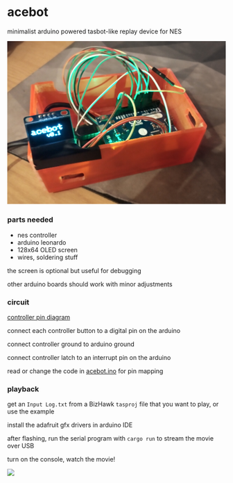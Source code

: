 # acebot

minimalist arduino powered tasbot-like replay device for NES

![](./acebot.png)

### parts needed

* nes controller
* arduino leonardo
* 128x64 OLED screen
* wires, soldering stuff

the screen is optional but useful for debugging

other arduino boards should work with minor adjustments

### circuit 

[controller pin diagram](https://content.instructables.com/FAS/BGIL/I4SCSNBA/FASBGILI4SCSNBA.jpg)

connect each controller button to a digital pin on the arduino

connect controller ground to arduino ground

connect controller latch to an interrupt pin on the arduino

read or change the code in [acebot.ino](./acebot.ino) for pin mapping

### playback

get an `Input Log.txt` from a BizHawk `tasproj` file that you want to play, or use the example

install the adafruit gfx drivers in arduino IDE 

after flashing, run the serial program with `cargo run` to stream the movie over USB

turn on the console, watch the movie!


![](./tasdemo.gif)
